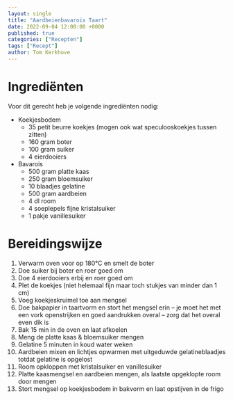 ```yaml
---
layout: single
title: "Aardbeienbavarois Taart"
date: 2022-09-04 12:00:00 +0000
published: true
categories: ["Recepten"]
tags: ["Recept"]
author: Tom Kerkhove
---
```


# Ingrediënten
Voor dit gerecht heb je volgende ingrediënten nodig:

- Koekjesbodem
  - 35 petit beurre koekjes (mogen ook wat speculooskoekjes tussen zitten)
  - 160 gram boter
  - 100 gram suiker
  - 4 eierdooiers
- Bavarois
  - 500 gram platte kaas
  - 250 gram bloemsuiker
  - 10 blaadjes gelatine
  - 500 gram aardbeien
  - 4 dl room
  - 4 soeplepels fijne kristalsuiker
  - 1 pakje vanillesuiker

# Bereidingswijze

1. Verwarm oven voor op 180°C en smelt de boter
2. Doe suiker bij boter en roer goed om
3. Doe 4 eierdooiers erbij en roer goed om
4. Plet de koekjes (niet helemaal fijn maar toch stukjes van minder dan 1 cm)
5. Voeg koekjeskruimel toe aan mengsel
6. Doe bakpapier in taartvorm en stort het mengsel erin – je moet het met een vork openstrijken en goed aandrukken overal – zorg dat het overal even dik is
7. Bak 15 min in de oven en laat afkoelen
8. Meng de platte kaas & bloemsuiker mengen
9. Gelatine 5 minuten in koud water weken
10. Aardbeien mixen en lichtjes opwarmen met uitgeduwde gelatineblaadjes totdat gelatine is opgelost
11. Room opkloppen met kristalsuiker en vanillesuiker
12. Platte kaasmengsel en aardbeien mengen, als laatste opgeklopte room door mengen
13. Stort mengsel op koekjesbodem in bakvorm en laat opstijven in de frigo

